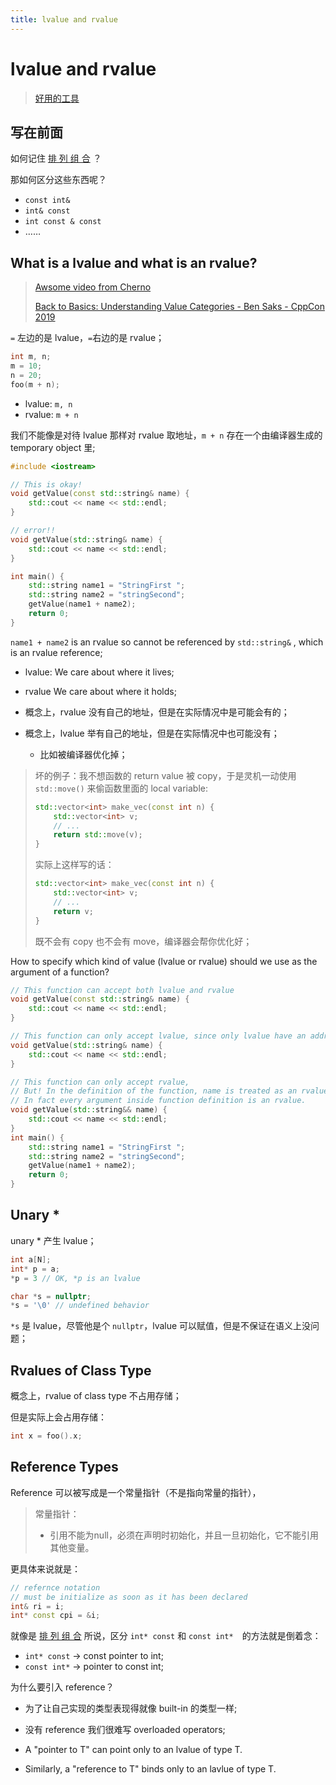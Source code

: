 ```yaml
---
title: lvalue and rvalue
---
```


# lvalue and rvalue



>   [好用的工具](https://godbolt.org/)

## 写在前面

如何记住 [排 列 组 合](https://stackoverflow.com/questions/1143262/what-is-the-difference-between-const-int-const-int-const-and-int-const) ？

那如何区分这些东西呢？

-   `const int&`
-   `int& const`
-   `int const & const`
-   ……

## What is a lvalue and what is an rvalue?

>   [Awsome video from Cherno](https://www.youtube.com/watch?v=fbYknr-HPYE)
>
>   [Back to Basics: Understanding Value Categories - Ben Saks - CppCon 2019](https://www.youtube.com/watch?v=XS2JddPq7GQ&t=568s)

`=` 左边的是 lvalue，`=`右边的是 rvalue；

```cpp
int m, n;
m = 10;
n = 20;
foo(m + n);
```

-   lvalue: `m, n`
-   rvalue: `m + n`

我们不能像是对待 lvalue 那样对 rvalue 取地址，`m + n` 存在一个由编译器生成的 temporary object 里;

```cpp
#include <iostream>

// This is okay!
void getValue(const std::string& name) {
	std::cout << name << std::endl;
}

// error!!
void getValue(std::string& name) {
	std::cout << name << std::endl;
}

int main() {
	std::string name1 = "StringFirst ";
	std::string name2 = "stringSecond";
	getValue(name1 + name2);
	return 0;
}

```

`name1 + name2` is an rvalue so cannot be referenced by `std::string&` , which is an rvalue reference;

-   lvalue: We care about where it lives;
-   rvalue We care about where it holds;

-   概念上，rvalue 没有自己的地址，但是在实际情况中是可能会有的；
-   概念上，lvalue 举有自己的地址，但是在实际情况中也可能没有；
    -   比如被编译器优化掉；

>   坏的例子：我不想函数的 return value 被 copy，于是灵机一动使用 `std::move()` 来偷函数里面的 local variable:
>
>   ```cpp
>   std::vector<int> make_vec(const int n) {
>       std::vector<int> v;
>      	// ...
>       return std::move(v);
>   }
>   ```
>
>   实际上这样写的话：
>
>   ```cpp
>   std::vector<int> make_vec(const int n) {
>       std::vector<int> v;
>      	// ...
>       return v;
>   }
>   ```
>
>   既不会有 copy 也不会有 move，编译器会帮你优化好； 

How to specify which kind of value (lvalue or rvalue) should we use as the argument of a function?

```cpp
// This function can accept both lvalue and rvalue
void getValue(const std::string& name) {
	std::cout << name << std::endl;
}

// This function can only accept lvalue, since only lvalue have an address and thus can be referenced
void getValue(std::string& name) {
	std::cout << name << std::endl;
}

// This function can only accept rvalue,
// But! In the definition of the function, name is treated as an rvalue,
// In fact every argument inside function definition is an rvalue.
void getValue(std::string&& name) {
    std::cout << name << std::endl;
}
int main() {
	std::string name1 = "StringFirst ";
	std::string name2 = "stringSecond";
	getValue(name1 + name2);
	return 0;
}

```



## Unary *

unary * 产生 lvalue；

```cpp
int a[N];
int* p = a;
*p = 3 // OK, *p is an lvalue 
```



```cpp
char *s = nullptr;
*s = '\0' // undefined behavior
```

`*s` 是 lvalue，尽管他是个 `nullptr`，lvalue 可以赋值，但是不保证在语义上没问题；



## Rvalues of Class Type

概念上，rvalue of class type 不占用存储；

但是实际上会占用存储：

```cpp
int x = foo().x;
```

## Reference Types

Reference 可以被写成是一个常量指针（不是指向常量的指针），

>   常量指针：
>
>   -   引用不能为null，必须在声明时初始化，并且一旦初始化，它不能引用其他变量。

更具体来说就是：

```cpp
// refernce notation
// must be initialize as soon as it has been declared
int& ri = i; 
int* const cpi = &i;

```

就像是 [排 列 组 合](https://stackoverflow.com/questions/1143262/what-is-the-difference-between-const-int-const-int-const-and-int-const) 所说，区分 `int* const` 和 	`const int*`　的方法就是倒着念：

-  `int* const` -> const pointer to int;
- `const int*` -> pointer to const int;

为什么要引入 reference？

- 为了让自己实现的类型表现得就像 built-in 的类型一样;
- 没有 reference 我们很难写 overloaded operators;



-   A "pointer to T" can point only to an lvalue of type T.
-   Similarly,  a "reference to T" binds only to an lavlue of type T.



